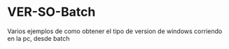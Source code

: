 # VER-SO-Batch


Varios ejemplos de como obtener el tipo de version de windows corriendo en la pc, desde batch
